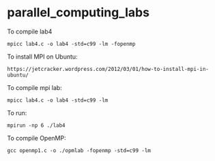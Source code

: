 # parallel_computing_labs


To compile lab4

```
mpicc lab4.c -o lab4 -std=c99 -lm -fopenmp
```

To install MPI on Ubuntu:

```
https://jetcracker.wordpress.com/2012/03/01/how-to-install-mpi-in-ubuntu/
```

To compile mpi lab:
```
mpicc lab4.c -o lab4 -std=c99 -lm
```
To run:
```
mpirun -np 6 ./lab4
```

To compile OpenMP:
```
gcc openmp1.c -o ./opmlab -fopenmp -std=c99 -lm
```
